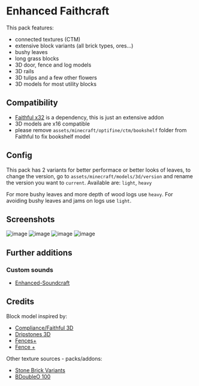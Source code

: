 # Enhanced Faithcraft

This pack features:

- connected textures (CTM)
- extensive block variants (all brick types, ores...)
- bushy leaves
- long grass blocks
- 3D door, fence and log models
- 3D rails
- 3D tulips and a few other flowers
- 3D models for most utility blocks

## Compatibility

- [Faithful x32](https://faithfulpack.net/faithful32x/latest) is a dependency, this is just an extensive addon
- 3D models are x16 compatible
- please remove `assets/minecraft/optifine/ctm/bookshelf` folder from Faithful to fix bookshelf model

## Config

This pack has 2 variants for better performace or better looks of leaves, to change the version, go to
`assets/minecraft/models/3d/version` and rename the version you want to `current`.
Available are: `light`, `heavy`

For more bushy leaves and more depth of wood logs use `heavy`.
For avoiding bushy leaves and jams on logs use `light`.

## Screenshots

![image](https://user-images.githubusercontent.com/54900518/157954775-47cd3d94-7033-4e00-9d1f-9d2a2468734e.jpg)
![image](https://user-images.githubusercontent.com/54900518/158024174-e931d94d-0947-44a7-a937-3471a8446a66.jpg)
![image](https://user-images.githubusercontent.com/54900518/157958514-5e8d8236-ee84-4d91-ba3b-2874cf024384.jpg)
![image](https://github.com/JosefLitos/Enhanced-Faithcraft/assets/54900518/a7aa437e-8983-410a-b868-25fbf667653f)

## Further additions

### Custom sounds

- [Enhanced-Soundcraft](https://github.com/JosefLitos/Enhanced-Soundcraft)

## Credits

Block model inspired by:

- [Compliance/Faithful 3D](https://github.com/Faithful3D/Java-32x)
- [Dripstones 3D](https://www.curseforge.com/minecraft/texture-packs/dripstones-3d)
- [Fences+](https://www.curseforge.com/minecraft/texture-packs/fences)
- [Fence +](https://www.planetminecraft.com/texture-pack/fence)

Other texture sources - packs/addons:

- [Stone Brick Variants](https://faithful.team/stone-brick-variation)
- [BDoubleO 100](https://www.youtube.com/watch?v=fM7DvbGr-WU)
